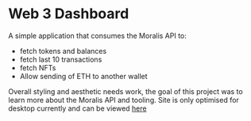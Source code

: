 # Web 3 Dashboard

A simple application that consumes the Moralis API to:

- fetch tokens and balances
- fetch last 10 transactions
- fetch NFTs
- Allow sending of ETH to another wallet

Overall styling and aesthetic needs work, the goal of this project was to learn more about the Moralis API and tooling. Site is only optimised for desktop currently and can be viewed [here](https://web3-dashboard-lac.vercel.app/)
